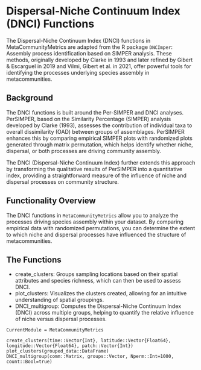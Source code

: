 # Dispersal-Niche Continuum Index (DNCI) Functions
The Dispersal-Niche Continuum Index (DNCI) functions in MetaCommunityMetrics are adapted from the R package `DNCImper`: Assembly process identification based on SIMPER analysis. These methods, originally developed by Clarke in 1993 and later refined by Gibert & Escarguel in 2019 and Vilmi, Gibert et al. in 2021, offer powerful tools for identifying the processes underlying species assembly in metacommunities.

## Background
The DNCI functions is built around the Per-SIMPER and DNCI analyses. PerSIMPER, based on the Similarity Percentage (SIMPER) analysis developed by Clarke (1993), assesses the contribution of individual taxa to overall dissimilarity (OAD) between groups of assemblages. PerSIMPER enhances this by comparing empirical SIMPER plots with randomized plots generated through matrix permutation, which helps identify whether niche, dispersal, or both processes are driving community assembly.

The DNCI (Dispersal-Niche Continuum Index) further extends this approach by transforming the qualitative results of PerSIMPER into a quantitative index, providing a straightforward measure of the influence of niche and dispersal processes on community structure.

## Functionality Overview

The DNCI functions in `MetaCommunityMetrics` allow you to analyze the processes driving species assembly within your dataset. By comparing empirical data with randomized permutations, you can determine the extent to which niche and dispersal processes have influenced the structure of metacommunities.

## The Functions 
- create_clusters: Groups sampling locations based on their spatial attributes and species richness, which can then be used to assess DNCI.
- plot_clusters: Visualizes the clusters created, allowing for an intuitive understanding of spatial groupings.
- DNCI_multigroup: Computes the Dispersal-Niche Continuum Index (DNCI) across multiple groups, helping to quantify the relative influence of niche versus dispersal processes.

```@meta
CurrentModule = MetaCommunityMetrics
```
```@docs
create_clusters(time::Vector{Int}, latitude::Vector{Float64}, longitude::Vector{Float64}, patch::Vector{Int})
plot_clusters(grouped_data::DataFrame)
DNCI_multigroup(comm::Matrix, groups::Vector, Nperm::Int=1000, count::Bool=true)
```

